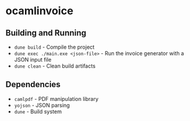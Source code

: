 # ocamlinvoice

## Building and Running

- `dune build` - Compile the project
- `dune exec ./main.exe <json-file>` - Run the invoice generator with a JSON input file
- `dune clean` - Clean build artifacts

## Dependencies

- `camlpdf` - PDF manipulation library
- `yojson` - JSON parsing
- `dune` - Build system
